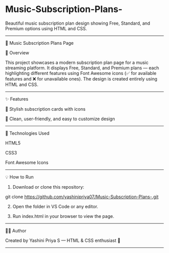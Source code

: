 # Music-Subscription-Plans-
Beautiful music subscription plan design showing Free, Standard, and Premium options using HTML and CSS.

---

🎵 Music Subscription Plans Page

📌 Overview

This project showcases a modern subscription plan page for a music streaming platform.
It displays Free, Standard, and Premium plans — each highlighting different features using Font Awesome icons (✅ for available features and ❌ for unavailable ones).
The design is created entirely using HTML and CSS.


---

✨ Features

💜 Stylish subscription cards with icons

📱 Clean, user-friendly, and easy to customize design



---

🧰 Technologies Used

HTML5

CSS3

Font Awesome Icons



---

💡 How to Run

1. Download or clone this repository:

git clone https://github.com/yashinipriya07/Music-Subscription-Plans-.git


2. Open the folder in VS Code or any editor.


3. Run index.html in your browser to view the page.




---


🧑‍💻 Author

Created by Yashini Priya S — HTML & CSS enthusiast 💜


---

